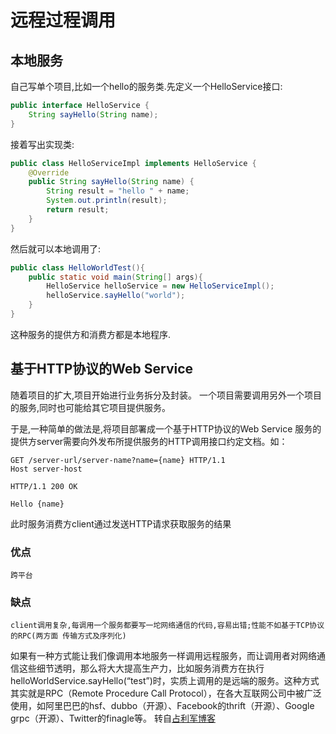 

# 远程过程调用

## 本地服务

自己写单个项目,比如一个hello的服务类.先定义一个HelloService接口:

```JAVA
public interface HelloService {
	String sayHello(String name);
}
```

接着写出实现类:

```JAVA
public class HelloServiceImpl implements HelloService {
    @Override
    public String sayHello(String name) {
        String result = "hello " + name;
        System.out.println(result);
        return result;
    }
}
```

然后就可以本地调用了:

```JAVA
public class HelloWorldTest(){
	public static void main(String[] args){
		HelloService helloService = new HelloServiceImpl();
		helloService.sayHello("world");
	}
}
```

这种服务的提供方和消费方都是本地程序.

## 基于HTTP协议的Web Service

随着项目的扩大,项目开始进行业务拆分及封装。
一个项目需要调用另外一个项目的服务,同时也可能给其它项目提供服务。

于是,一种简单的做法是,将项目部署成一个基于HTTP协议的Web Service
服务的提供方server需要向外发布所提供服务的HTTP调用接口约定文档。如：

```
GET /server-url/server-name?name={name} HTTP/1.1
Host server-host
```

```
HTTP/1.1 200 OK

Hello {name}
```

此时服务消费方client通过发送HTTP请求获取服务的结果

### 优点
	跨平台
### 缺点
	client调用复杂,每调用一个服务都要写一坨网络通信的代码,容易出错;性能不如基于TCP协议的RPC(两方面 传输方式及序列化)
	
如果有一种方式能让我们像调用本地服务一样调用远程服务，而让调用者对网络通信这些细节透明，那么将大大提高生产力，比如服务消费方在执行helloWorldService.sayHello(“test”)时，实质上调用的是远端的服务。这种方式其实就是RPC（Remote Procedure Call Protocol），在各大互联网公司中被广泛使用，如阿里巴巴的hsf、dubbo（开源）、Facebook的thrift（开源）、Google grpc（开源）、Twitter的finagle等。
转自[占利军博客](http://www.cnblogs.com/LBSer/p/4853234.html)
